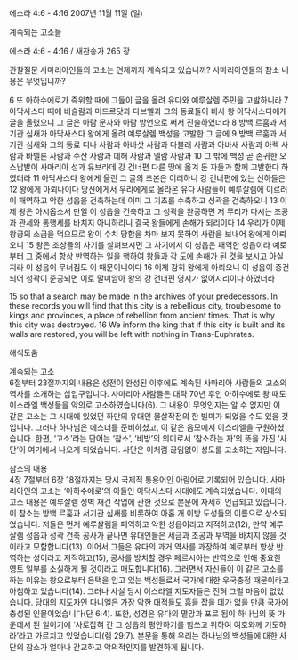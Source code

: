에스라 4:6 - 4:16 
2007년 11월 11일 (일)

계속되는 고소들



에스라 4:6 - 4:16 / 새찬송가 265 장


관찰질문
사마리아인들의 고소는 언제까지 계속되고 있습니까? 
사마리아인들의 참소 내용은 무엇입니까? 

6 또 아하수에로가 즉위할 때에 그들이 글을 올려 유다와 예루살렘 주민을 고발하니라 7 아닥사스다 때에 비슬람과 미드르닷과 다브엘과 그의 동료들이 바사 왕 아닥사스다에게 글을 올렸으니 그 글은 아람 문자와 아람 방언으로 써서 진술하였더라 8 방백 르훔과 서기관 심새가 아닥사스다 왕에게 올려 예루살렘 백성을 고발한 그 글에 9 방백 르훔과 서기관 심새와 그의 동료 디나 사람과 아바삿 사람과 다블래 사람과 아바새 사람과 아렉 사람과 바벨론 사람과 수산 사람과 데해 사람과 엘람 사람과 10 그 밖에 백성 곧 존귀한 오스납발이 사마리아 성과 유브라데 강 건너편 다른 땅에 옮겨 둔 자들과 함께 고발한다 하였더라 11 아닥사스다 왕에게 올린 그 글의 초본은 이러하니 강 건너편에 있는 신하들은 12 왕에게 아뢰나이다 당신에게서 우리에게로 올라온 유다 사람들이 예루살렘에 이르러 이 패역하고 악한 성읍을 건축하는데 이미 그 기초를 수축하고 성곽을 건축하오니 13 이제 왕은 아시옵소서 만일 이 성읍을 건축하고 그 성곽을 완공하면 저 무리가 다시는 조공과 관세와 통행세를 바치지 아니하리니 결국 왕들에게 손해가 되리이다 14 우리가 이제 왕궁의 소금을 먹으므로 왕이 수치 당함을 차마 보지 못하여 사람을 보내어 왕에게 아뢰오니 15 왕은 조상들의 사기를 살펴보시면 그 사기에서 이 성읍은 패역한 성읍이라 예로부터 그 중에서 항상 반역하는 일을 행하여 왕들과 각 도에 손해가 된 것을 보시고 아실지라 이 성읍이 무너짐도 이 때문이니이다 16 이제 감히 왕에게 아뢰오니 이 성읍이 중건되어 성곽이 준공되면 이로 말미암아 왕의 강 건너편 영지가 없어지리이다 하였더라  

15 so that a search may be made in the archives of your predecessors. In these records you will find that this city is a rebellious city, troublesome to kings and provinces, a place of rebellion from ancient times. That is why this city was destroyed. 16 We inform the king that if this city is built and its walls are restored, you will be left with nothing in Trans-Euphrates.

해석도움





계속되는 고소  
6절부터 23절까지의 내용은 성전이 완성된 이후에도 계속된 사마리아 사람들의 고소의 역사를 소개하는 삽입구입니다. 사마리아 사람들은 대략 70년 후인 아하수에로 왕 때도 이스라엘 백성들을 악의로 고소하였습니다(6). 그 내용이 무엇인지는 알 수 없지만 이 같은 고소는 그 시대에 있었던 하만의 유대인 몰살작전의 한 빌미가 되었을 수도 있을 것입니다. 그러나 하나님은 에스더를 준비하셨고, 이 같은 음모에서 이스라엘을 구원하셨습니다. 한편, ‘고소’라는 단어는 ‘참소’, ‘비방’의 의미로서 ‘참소하는 자’의 뜻을 가진 ‘사단’이 여기에서 나오게 되었습니다. 사단은 이처럼 끊임없이 성도를 고소하는 자입니다.      

참소의 내용  
4장 7절부터 6장 18절까지는 당시 국제적 통용어인 아람어로 기록되어 있습니다. 사마리아인의 고소는 ‘아하수에로’의 아들인 아닥사스다 시대에도 계속되었습니다. 이때의 고소 내용은 예루살렘 성벽 재건 작업에 관한 것으로 본문에 자세히 언급되고 있습니다. 이 참소는 방백 르훔과 서기관 심새를 비롯하여 아홉 개 이방 도성들의 이름으로 상소되었습니다. 저들은 먼저 예루살렘을 패역하고 악한 성읍이라고 지적하고(12), 만약 예루살렘 성읍과 성곽 건축 공사가 끝나면 유대인들은 세금과 조공과 부역을 바치지 않을 것이라고 모함합니다(13). 이어서 그들은 유다의 과거 역사를 과장하여 예로부터 항상 반역하는 성이라고 지적하고(15), 공사를 방치할 경우 페르시아는 반역으로 인해 중요한 영토 일부를 소실하게 될 것이라고 매도합니다(16). 그러면서 자신들이 이 같은 고소를 하는 이유는 왕으로부터 은택을 입고 있는 백성들로서 국가에 대한 우국충정 때문이라고 아첨하고 있습니다(14). 그러나 사실 당시 이스라엘 지도자들은 전혀 그럴 마음이 없었습니다. 당대의 지도자인 다니엘은 가장 악한 대적들도 흠을 잡을 데가 없을 만큼 국가에 충성된 인물이었습니다(단 6:4). 또한, 성경은 유다의 멸망과 포로 됨이 하나님의 뜻 가운데서 된 일이기에 ‘사로잡혀 간 그 성읍의 평안하기를 힘쓰고 위하여 여호와께 기도하라’라고 가르치고 있었습니다(렘 29:7). 본문을 통해 우리는 하나님의 백성들에 대한 사단의 참소가 얼마나 간교하고 악의적인지를 발견하게 됩니다.
